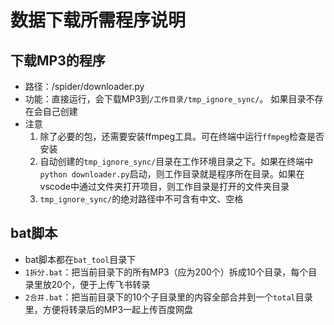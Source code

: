 # 数据下载所需程序说明
## 下载MP3的程序
- 路径：/spider/downloader.py
- 功能：直接运行，会下载MP3到`/工作目录/tmp_ignore_sync/`。 如果目录不存在会自己创建
- 注意
  1. 除了必要的包，还需要安装ffmpeg工具。可在终端中运行`ffmpeg`检查是否安装
  2. 自动创建的`tmp_ignore_sync/`目录在工作环境目录之下。如果在终端中`python downloader.py`启动，则工作目录就是程序所在目录。如果在vscode中通过文件夹打开项目，则工作目录是打开的文件夹目录
  3. `tmp_ignore_sync/`的绝对路径中不可含有中文、空格
## bat脚本
- bat脚本都在`bat_tool`目录下
- `1拆分.bat`：把当前目录下的所有MP3（应为200个）拆成10个目录，每个目录里放20个，便于上传飞书转录
- `2合并.bat`：把当前目录下的10个子目录里的内容全部合并到一个`total`目录里，方便将转录后的MP3一起上传百度网盘